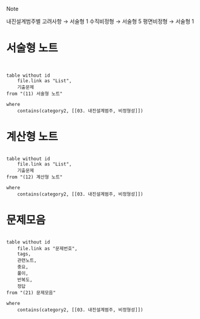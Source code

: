 > [!NOTE]
> 내진설계범주별 고려사항 → 서술형 1
> 수직비정형 → 서술형 5
> 평면비정형 → 서술형 1
> 

# 서술형 노트
```dataview


table without id
	file.link as "List",
	기출문제
from "(11) 서술형 노트"

where
	contains(category2, [[03. 내진설계범주, 비정형성]])

```
# 계산형 노트
```dataview

table without id
	file.link as "List",
	기출문제
from "(12) 계산형 노트"

where
	contains(category2, [[03. 내진설계범주, 비정형성]])

```
# 문제모음
```dataview

table without id
	file.link as "문제번호",
	tags,
	관련노트,
	중요,
	풀이,
	반복도,
	정답
from "(21) 문제모음"

where
	contains(category2, [[03. 내진설계범주, 비정형성]])

```